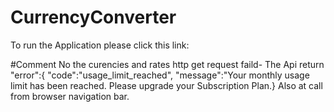 # CurrencyConverter

To run the Application please click this link:

#Comment 
No the curencies and rates http get request faild-
The Api  return "error":{
    "code":"usage_limit_reached",
    "message":"Your monthly usage limit has been reached. Please upgrade your Subscription Plan.}
    Also at call from browser navigation bar.
